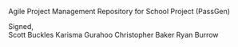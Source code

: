 Agile Project Management Repository for School Project (PassGen)

Signed,
<br>
Scott Buckles
Karisma Gurahoo
Christopher Baker
Ryan Burrow
